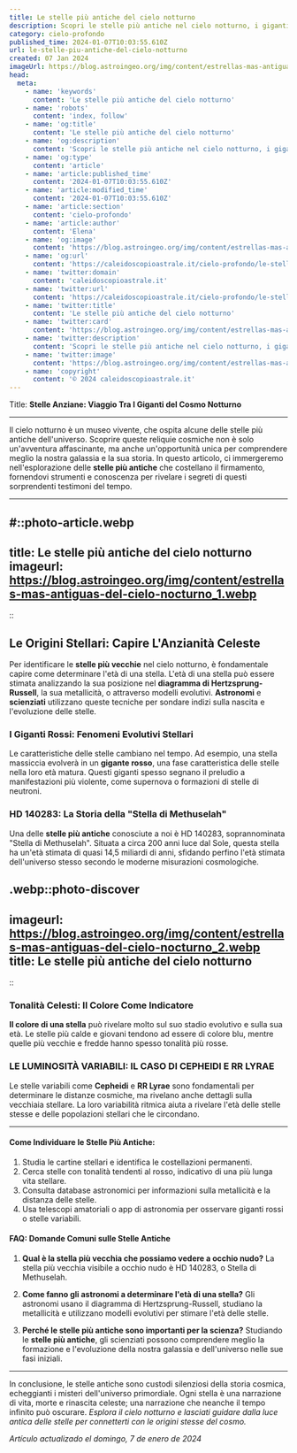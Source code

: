 ```yaml
---
title: Le stelle più antiche del cielo notturno
description: Scopri le stelle più antiche nel cielo notturno, i giganti silenziosi che hanno illuminato luniverso per miliardi di anni. Entra nella storia stellare.
category: cielo-profondo
published_time: 2024-01-07T10:03:55.610Z
url: le-stelle-piu-antiche-del-cielo-notturno
created: 07 Jan 2024
imageUrl: https://blog.astroingeo.org/img/content/estrellas-mas-antiguas-del-cielo-nocturno_1.webp
head:
  meta:
    - name: 'keywords'
      content: 'Le stelle più antiche del cielo notturno'
    - name: 'robots'
      content: 'index, follow'
    - name: 'og:title'
      content: 'Le stelle più antiche del cielo notturno'
    - name: 'og:description'
      content: 'Scopri le stelle più antiche nel cielo notturno, i giganti silenziosi che hanno illuminato luniverso per miliardi di anni. Entra nella storia stellare.'
    - name: 'og:type'
      content: 'article'
    - name: 'article:published_time'
      content: '2024-01-07T10:03:55.610Z'
    - name: 'article:modified_time'
      content: '2024-01-07T10:03:55.610Z'
    - name: 'article:section'
      content: 'cielo-profondo'
    - name: 'article:author'
      content: 'Elena'
    - name: 'og:image'
      content: 'https://blog.astroingeo.org/img/content/estrellas-mas-antiguas-del-cielo-nocturno_1.webp'
    - name: 'og:url'
      content: 'https://caleidoscopioastrale.it/cielo-profondo/le-stelle-piu-antiche-del-cielo-notturno'
    - name: 'twitter:domain'
      content: 'caleidoscopioastrale.it'
    - name: 'twitter:url'
      content: 'https://caleidoscopioastrale.it/cielo-profondo/le-stelle-piu-antiche-del-cielo-notturno'
    - name: 'twitter:title'
      content: 'Le stelle più antiche del cielo notturno'
    - name: 'twitter:card'
      content: 'https://blog.astroingeo.org/img/content/estrellas-mas-antiguas-del-cielo-nocturno_1.webp'
    - name: 'twitter:description'
      content: 'Scopri le stelle più antiche nel cielo notturno, i giganti silenziosi che hanno illuminato luniverso per miliardi di anni. Entra nella storia stellare.'
    - name: 'twitter:image'
      content: 'https://blog.astroingeo.org/img/content/estrellas-mas-antiguas-del-cielo-nocturno_1.webp'
    - name: 'copyright'
      content: '© 2024 caleidoscopioastrale.it'
---
```

Title: **Stelle Anziane: Viaggio Tra I Giganti del Cosmo Notturno**

---

Il cielo notturno è un museo vivente, che ospita alcune delle stelle più antiche dell'universo. Scoprire queste reliquie cosmiche non è solo un'avventura affascinante, ma anche un'opportunità unica per comprendere meglio la nostra galassia e la sua storia. In questo articolo, ci immergeremo nell'esplorazione delle **stelle più antiche** che costellano il firmamento, fornendovi strumenti e conoscenza per rivelare i segreti di questi sorprendenti testimoni del tempo.

---

#::photo-article.webp
---
title: Le stelle più antiche del cielo notturno
imageurl: https://blog.astroingeo.org/img/content/estrellas-mas-antiguas-del-cielo-nocturno_1.webp
---
::

## Le Origini Stellari: Capire L'Anzianità Celeste

Per identificare le **stelle più vecchie** nel cielo notturno, è fondamentale capire come determinare l'età di una stella. L'età di una stella può essere stimata analizzando la sua posizione nel **diagramma di Hertzsprung-Russell**, la sua metallicità, o attraverso modelli evolutivi. **Astronomi** e **scienziati** utilizzano queste tecniche per sondare indizi sulla nascita e l'evoluzione delle stelle.

### I Giganti Rossi: Fenomeni Evolutivi Stellari

Le caratteristiche delle stelle cambiano nel tempo. Ad esempio, una stella massiccia evolverà in un **gigante rosso**, una fase caratteristica delle stelle nella loro età matura. Questi giganti spesso segnano il preludio a manifestazioni più violente, come supernova o formazioni di stelle di neutroni.

### HD 140283: La Storia della "Stella di Methuselah"

Una delle **stelle più antiche** conosciute a noi è HD 140283, soprannominata "Stella di Methuselah". Situata a circa 200 anni luce dal Sole, questa stella ha un'età stimata di quasi 14,5 miliardi di anni, sfidando perfino l'età stimata dell'universo stesso secondo le moderne misurazioni cosmologiche.

.webp::photo-discover
---
imageurl: https://blog.astroingeo.org/img/content/estrellas-mas-antiguas-del-cielo-nocturno_2.webp
title: Le stelle più antiche del cielo notturno
---
::

### Tonalità Celesti: Il Colore Come Indicatore

**Il colore di una stella** può rivelare molto sul suo stadio evolutivo e sulla sua età. Le stelle più calde e giovani tendono ad essere di colore blu, mentre quelle più vecchie e fredde hanno spesso tonalità più rosse.

### LE LUMINOSITÀ VARIABILI: IL CASO DI CEPHEIDI E RR LYRAE

Le stelle variabili come **Cepheidi** e **RR Lyrae** sono fondamentali per determinare le distanze cosmiche, ma rivelano anche dettagli sulla vecchiaia stellare. La loro variabilità ritmica aiuta a rivelare l'età delle stelle stesse e delle popolazioni stellari che le circondano.

---

#### Come Individuare le Stelle Più Antiche:

1. Studia le cartine stellari e identifica le costellazioni permanenti.
2. Cerca stelle con tonalità tendenti al rosso, indicativo di una più lunga vita stellare.
3. Consulta database astronomici per informazioni sulla metallicità e la distanza delle stelle.
4. Usa telescopi amatoriali o app di astronomia per osservare giganti rossi o stelle variabili.

#### FAQ: Domande Comuni sulle Stelle Antiche

1. **Qual è la stella più vecchia che possiamo vedere a occhio nudo?**
   La stella più vecchia visibile a occhio nudo è HD 140283, o Stella di Methuselah.

2. **Come fanno gli astronomi a determinare l'età di una stella?**
   Gli astronomi usano il diagramma di Hertzsprung-Russell, studiano la metallicità e utilizzano modelli evolutivi per stimare l'età delle stelle.

3. **Perché le stelle più antiche sono importanti per la scienza?**
   Studiando le **stelle più antiche**, gli scienziati possono comprendere meglio la formazione e l'evoluzione della nostra galassia e dell'universo nelle sue fasi iniziali.

---

In conclusione, le stelle antiche sono custodi silenziosi della storia cosmica, echeggianti i misteri dell'universo primordiale. Ogni stella è una narrazione di vita, morte e rinascita celeste; una narrazione che neanche il tempo infinito può oscurare. *Esplora il cielo notturno e lasciati guidare dalla luce antica delle stelle per connetterti con le origini stesse del cosmo.*

_Artículo actualizado el domingo, 7 de enero de 2024_